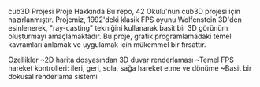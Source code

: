 cub3D Projesi
Proje Hakkında
Bu repo, 42 Okulu'nun cub3D projesi için hazırlanmıştır. Projemiz, 1992'deki klasik FPS oyunu Wolfenstein 3D'den esinlenerek, "ray-casting" tekniğini kullanarak basit bir 3D görünüm oluşturmayı amaçlamaktadır. Bu proje, grafik programlamadaki temel kavramları anlamak ve uygulamak için mükemmel bir fırsattır.

Özellikler
~2D harita dosyasından 3D duvar renderlaması
~Temel FPS hareket kontrolleri: ileri, geri, sola, sağa hareket etme ve dönüme
~Basit bir dokusal renderlama sistemi
